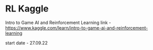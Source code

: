 # RL Kaggle

Intro to Game AI and Reinforcement Learning
link - https://www.kaggle.com/learn/intro-to-game-ai-and-reinforcement-learning

start date - 27.09.22


